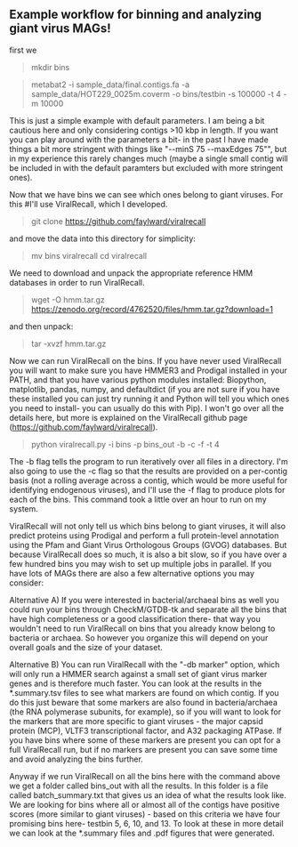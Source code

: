 ## Example workflow for binning and analyzing giant virus MAGs!


first we

>mkdir bins

>metabat2 -i sample_data/final.contigs.fa -a sample_data/HOT229_0025m.coverm -o bins/testbin -s 100000 -t 4 -m 10000

This is just a simple example with default parameters. I am being a bit cautious here and only considering contigs >10 kbp in length. 
If you want you can play around with the parameters a bit- in the past I have made things a bit more stringent with things like "--minS 75 --maxEdges 75"", but in my experience this rarely changes much (maybe a single small contig will be included in with the default paramters but excluded with more stringent ones).

Now that we have bins we can see which ones belong to giant viruses. For this #I'll use ViralRecall, which I developed. 

>git clone https://github.com/faylward/viralrecall

and move the data into this directory for simplicity:

>mv bins viralrecall
>cd viralrecall

We need to download and unpack the appropriate reference HMM databases in order to run ViralRecall. 

>wget -O hmm.tar.gz https://zenodo.org/record/4762520/files/hmm.tar.gz?download=1

and then unpack:
>tar -xvzf hmm.tar.gz

Now we can run ViralRecall on the bins. If you have never used ViralRecall you will want to make sure you have HMMER3 and Prodigal installed in your PATH, and that you have various python modules installed: Biopython, matplotlib, pandas, numpy, and defaultdict (if you are not sure if you have these installed you can just try running it and Python will tell you which ones you need to install- you can usually do this with Pip). I won't go over all the details here, but more is explained on the ViralRecall github page (https://github.com/faylward/viralrecall).

>python viralrecall.py -i bins -p bins_out -b -c -f -t 4

The -b flag tells the program to run iteratively over all files in a directory. I'm also going to use the -c flag so that the results are provided on a per-contig basis (not a rolling average across a contig, which would be more useful for identifying endogenous viruses), and I'll use the -f flag to produce plots for each of the bins. This command took a little over an hour to run on my system.

ViralRecall will not only tell us which bins belong to giant viruses, it will also predict proteins using Prodigal and perform a full protein-level annotation using the Pfam and Giant Virus Orthologous Groups (GVOG) databases. But because ViralRecall does so much, it is also a bit slow, so if you have over a few hundred bins you may wish to set up multiple jobs in parallel. If you have lots of MAGs there are also a few alternative options you may consider:

Alternative A) If you were interested in bacterial/archaeal bins as well you could run your bins through CheckM/GTDB-tk and separate all the bins that have high completeness or a good classification there- that way you wouldn't need to run ViralRecall on bins that you already know belong to bacteria or archaea. So however you organize this will depend on your overall goals and the size of your dataset. 

Alternative B) You can run ViralRecall with the "-db marker" option, which will only run a HMMER search against a small set of giant virus marker genes and is therefore much faster. You can look at the results in the *.summary.tsv files to see what markers are found on which contig. If you do this just beware that some markers are also found in bacteria/archaea (the RNA polymerase subunits, for example), so if you will want to look for the markers that are more specific to giant viruses - the major capsid protein (MCP), VLTF3 transcriptional factor, and A32 packaging ATPase. If you have bins where some of these markers are present you can opt for a full ViralRecall run, but if no markers are present you can save some time and avoid analyzing the bins further. 


Anyway if we run ViralRecall on all the bins here with the command above we get a folder called bins_out with all the results. In this folder is a file called batch_summary.txt that gives us an idea of what the results look like. We are looking for bins where all or almost all of the contigs have positive scores (more similar to giant viruses) - based on this criteria we have four promising bins here- testbin 5, 6, 10, and 13. To look at these in more detail we can look at the *.summary files and .pdf figures that were generated. 



